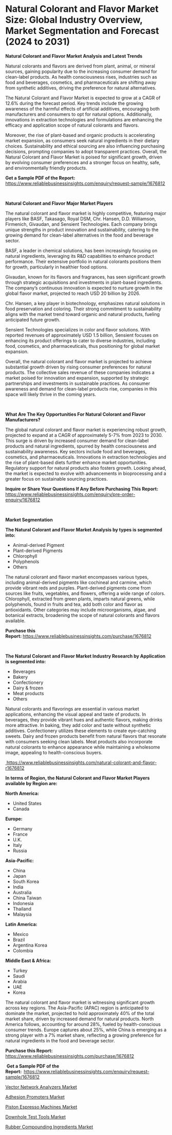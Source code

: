 <p><h1>Natural Colorant and Flavor Market Size: Global Industry Overview, Market Segmentation and Forecast (2024 to 2031)</h1></p><p><strong>Natural Colorant and Flavor Market Analysis and Latest Trends</strong></p>
<p><p>Natural colorants and flavors are derived from plant, animal, or mineral sources, gaining popularity due to the increasing consumer demand for clean-label products. As health consciousness rises, industries such as food and beverages, cosmetics, and pharmaceuticals are shifting away from synthetic additives, driving the preference for natural alternatives. </p><p>The Natural Colorant and Flavor Market is expected to grow at a CAGR of 12.6% during the forecast period. Key trends include the growing awareness of the harmful effects of artificial additives, encouraging both manufacturers and consumers to opt for natural options. Additionally, innovations in extraction technologies and formulations are enhancing the efficacy and application scope of natural colorants and flavors. </p><p>Moreover, the rise of plant-based and organic products is accelerating market expansion, as consumers seek natural ingredients in their dietary choices. Sustainability and ethical sourcing are also influencing purchasing decisions, prompting companies to adopt transparent practices. Overall, the Natural Colorant and Flavor Market is poised for significant growth, driven by evolving consumer preferences and a stronger focus on healthy, safe, and environmentally friendly products.</p></p>
<p><strong>Get a Sample PDF of the Report:&nbsp;</strong> <a href="https://www.reliablebusinessinsights.com/enquiry/request-sample/1676812?utm_campaign=75&utm_medium=2&utm_source=Github&utm_content=ia&utm_term=29102024&utm_id=natural-colorant-and-flavor">https://www.reliablebusinessinsights.com/enquiry/request-sample/1676812</a></p>
<p>&nbsp;</p>
<p><strong>Natural Colorant and Flavor Major Market Players</strong></p>
<p><p>The natural colorant and flavor market is highly competitive, featuring major players like BASF, Takasago, Royal DSM, Chr. Hansen, D.D. Williamson, Firmenich, Givaudan, and Sensient Technologies. Each company brings unique strengths in product innovation and sustainability, catering to the growing demand for clean-label alternatives in the food and beverage sector.</p><p>BASF, a leader in chemical solutions, has been increasingly focusing on natural ingredients, leveraging its R&D capabilities to enhance product performance. Their extensive portfolio in natural colorants positions them for growth, particularly in healthier food options.</p><p>Givaudan, known for its flavors and fragrances, has seen significant growth through strategic acquisitions and investments in plant-based ingredients. The company’s continuous innovation is expected to nurture growth in the global flavor market, projected to reach USD 20 billion by 2026.</p><p>Chr. Hansen, a key player in biotechnology, emphasizes natural solutions in food preservation and coloring. Their strong commitment to sustainability aligns with the market trend toward organic and natural products, fueling anticipated future growth.</p><p>Sensient Technologies specializes in color and flavor solutions. With reported revenues of approximately USD 1.5 billion, Sensient focuses on enhancing its product offerings to cater to diverse industries, including food, cosmetics, and pharmaceuticals, thus positioning for global market expansion.</p><p>Overall, the natural colorant and flavor market is projected to achieve substantial growth driven by rising consumer preferences for natural products. The collective sales revenue of these companies indicates a market poised for innovation and expansion, supported by strategic partnerships and investments in sustainable practices. As consumer awareness and demand for clean-label products rise, companies in this space will likely thrive in the coming years.</p></p>
<p>&nbsp;</p>
<p><strong>What Are The Key Opportunities For Natural Colorant and Flavor Manufacturers?</strong></p>
<p><p>The global natural colorant and flavor market is experiencing robust growth, projected to expand at a CAGR of approximately 5-7% from 2023 to 2030. This surge is driven by increased consumer demand for clean-label products and natural ingredients, spurred by health consciousness and sustainability awareness. Key sectors include food and beverages, cosmetics, and pharmaceuticals. Innovations in extraction technologies and the rise of plant-based diets further enhance market opportunities. Regulatory support for natural products also fosters growth. Looking ahead, the market is expected to evolve with advancements in bioprocessing and a greater focus on sustainable sourcing practices.</p></p>
<p><strong>Inquire or Share Your Questions If Any Before Purchasing This Report:</strong> <a href="https://www.reliablebusinessinsights.com/enquiry/pre-order-enquiry/1676812?utm_campaign=75&utm_medium=2&utm_source=Github&utm_content=ia&utm_term=29102024&utm_id=natural-colorant-and-flavor">https://www.reliablebusinessinsights.com/enquiry/pre-order-enquiry/1676812</a></p>
<p>&nbsp;</p>
<p><strong>Market Segmentation</strong></p>
<p><strong>The Natural Colorant and Flavor Market Analysis by types is segmented into:</strong></p>
<p><ul><li>Animal-derived Pigment</li><li>Plant-derived Pigments</li><li>Chlorophyll</li><li>Polyphenols</li><li>Others</li></ul></p>
<p><p>The natural colorant and flavor market encompasses various types, including animal-derived pigments like cochineal and carmine, which provide vibrant reds and purples. Plant-derived pigments come from sources like fruits, vegetables, and flowers, offering a wide range of colors. Chlorophyll, extracted from green plants, imparts natural greens, while polyphenols, found in fruits and tea, add both color and flavor as antioxidants. Other categories may include microorganisms, algae, and botanical extracts, broadening the scope of natural colorants and flavors available.</p></p>
<p><strong>Purchase this Report:&nbsp;</strong><a href="https://www.reliablebusinessinsights.com/purchase/1676812?utm_campaign=75&utm_medium=2&utm_source=Github&utm_content=ia&utm_term=29102024&utm_id=natural-colorant-and-flavor">https://www.reliablebusinessinsights.com/purchase/1676812</a></p>
<p>&nbsp;</p>
<p><strong>The Natural Colorant and Flavor Market Industry Research by Application is segmented into:</strong></p>
<p><ul><li>Beverages</li><li>Bakery</li><li>Confectionery</li><li>Dairy & frozen</li><li>Meat products</li><li>Others</li></ul></p>
<p><p>Natural colorants and flavorings are essential in various market applications, enhancing the visual appeal and taste of products. In beverages, they provide vibrant hues and authentic flavors, making drinks more attractive. In baking, they add color and taste without synthetic additives. Confectionery utilizes these elements to create eye-catching sweets. Dairy and frozen products benefit from natural flavors that resonate with consumers seeking clean labels. Meat products also incorporate natural colorants to enhance appearance while maintaining a wholesome image, appealing to health-conscious buyers.</p></p>
<p><a href="https://www.reliablebusinessinsights.com/natural-colorant-and-flavor-r1676812?utm_campaign=75&utm_medium=2&utm_source=Github&utm_content=ia&utm_term=29102024&utm_id=natural-colorant-and-flavor">&nbsp;https://www.reliablebusinessinsights.com/natural-colorant-and-flavor-r1676812</a></p>
<p><strong>In terms of Region, the Natural Colorant and Flavor Market Players available by Region are:</strong></p>
<p>
    <p> <strong> North America: </strong>
        <ul>
            <li>United States</li>
            <li>Canada</li>
        </ul>
        </p> 
    <p> <strong> Europe: </strong>
        <ul>
            <li>Germany</li>
            <li>France</li>
            <li>U.K.</li>
            <li>Italy</li>
            <li>Russia</li>
        </ul>
        </p> 
    <p> <strong> Asia-Pacific: </strong>
        <ul>
            <li>China</li>
            <li>Japan</li>
            <li>South Korea</li>
            <li>India</li>
            <li>Australia</li>
            <li>China Taiwan</li>
            <li>Indonesia</li>
            <li>Thailand</li>
            <li>Malaysia</li>
        </ul>
        </p> 
    <p> <strong> Latin America: </strong>
        <ul>
            <li>Mexico</li>
            <li>Brazil</li>
            <li>Argentina Korea</li>
            <li>Colombia</li>
        </ul>
        </p> 
    <p> <strong> Middle East & Africa: </strong>
        <ul>
            <li>Turkey</li>
            <li>Saudi</li>
            <li>Arabia</li>
            <li>UAE</li>
            <li>Korea</li>
        </ul>
    </p>
    </p>
<p><p>The natural colorant and flavor market is witnessing significant growth across key regions. The Asia-Pacific (APAC) region is anticipated to dominate the market, projected to hold approximately 40% of the total market share, driven by increased demand for natural products. North America follows, accounting for around 28%, fueled by health-conscious consumer trends. Europe captures about 25%, while China is emerging as a strong player with a 7% market share, reflecting a growing preference for natural ingredients in the food and beverage sector.</p></p>
<p><strong>Purchase this Report: </strong><a href="https://www.reliablebusinessinsights.com/purchase/1676812?utm_campaign=75&utm_medium=2&utm_source=Github&utm_content=ia&utm_term=29102024&utm_id=natural-colorant-and-flavor">https://www.reliablebusinessinsights.com/purchase/1676812</a></p>
<p>&nbsp;<strong>Get a Sample PDF of the Report:&nbsp;&nbsp;</strong><a href="https://www.reliablebusinessinsights.com/enquiry/request-sample/1676812?utm_campaign=75&utm_medium=2&utm_source=Github&utm_content=ia&utm_term=29102024&utm_id=natural-colorant-and-flavor">https://www.reliablebusinessinsights.com/enquiry/request-sample/1676812</a></p>
<p><strong></strong></p>
<p><p><a href="https://issuu.com/reportprime-2/docs/vector-network-analyzers-market-siz_dc67e43f7d6202?utm_campaign=75&utm_medium=2&utm_source=Github&utm_content=ia&utm_term=29102024&utm_id=natural-colorant-and-flavor">Vector Network Analyzers Market</a></p><p><a href="https://github.com/pespeyervi/Market-Research-Report-List-1/blob/main/adhesion-promoters-market.md?utm_campaign=75&utm_medium=2&utm_source=Github&utm_content=ia&utm_term=29102024&utm_id=natural-colorant-and-flavor">Adhesion Promoters Market</a></p><p><a href="https://www.linkedin.com/pulse/emerging-opportunities-challenges-global-piston-espresso-e5wkf?utm_campaign=75&utm_medium=2&utm_source=Github&utm_content=ia&utm_term=29102024&utm_id=natural-colorant-and-flavor">Piston Espresso Machines Market</a></p><p><a href="https://www.linkedin.com/pulse/decoding-downhole-test-tools-market-signals-growth-algorithms-y0jkf?utm_campaign=75&utm_medium=2&utm_source=Github&utm_content=ia&utm_term=29102024&utm_id=natural-colorant-and-flavor">Downhole Test Tools Market</a></p><p><a href="https://github.com/erskinemm93/Market-Research-Report-List-1/blob/main/rubber-compounding-ingredients-market.md?utm_campaign=75&utm_medium=2&utm_source=Github&utm_content=ia&utm_term=29102024&utm_id=natural-colorant-and-flavor">Rubber Compounding Ingredients Market</a></p></p>